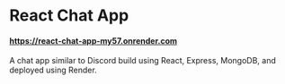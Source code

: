# React Chat App
#### https://react-chat-app-my57.onrender.com

A chat app similar to Discord build using React, Express, MongoDB, and deployed using Render.
